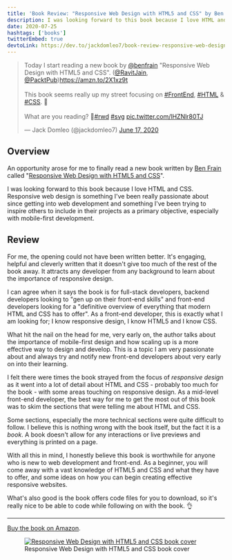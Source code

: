 ```yaml
---
title: 'Book Review: "Responsive Web Design with HTML5 and CSS" by Ben Frain'
description: I was looking forward to this book because I love HTML and CSS. Responsive web design is something I've been really passionate about...
date: 2020-07-25
hashtags: ['books']
twitterEmbed: true
devtoLink: https://dev.to/jackdomleo7/book-review-responsive-web-design-with-html5-and-css-by-ben-frain-oo7
---
```


<blockquote class="twitter-tweet"><p lang="en" dir="ltr">Today I start reading a new book by <a href="https://twitter.com/benfrain?ref_src=twsrc%5Etfw">@benfrain</a> &quot;Responsive Web Design with HTML5 and CSS&quot;. (<a href="https://twitter.com/RavitJain?ref_src=twsrc%5Etfw">@RavitJain</a>, <a href="https://twitter.com/PacktPub?ref_src=twsrc%5Etfw">@PacktPub</a>)<a href="https://amzn.to/2X1xz9t">https://amzn.to/2X1xz9t</a><br><br>This book seems really up my street focusing on <a href="https://twitter.com/hashtag/FrontEnd?src=hash&amp;ref_src=twsrc%5Etfw">#FrontEnd</a>, <a href="https://twitter.com/hashtag/HTML?src=hash&amp;ref_src=twsrc%5Etfw">#HTML</a> &amp; <a href="https://twitter.com/hashtag/CSS?src=hash&amp;ref_src=twsrc%5Etfw">#CSS</a>. 🌟<br><br>What are you reading? 🤔<a href="https://twitter.com/hashtag/rwd?src=hash&amp;ref_src=twsrc%5Etfw">#rwd</a> <a href="https://twitter.com/hashtag/svg?src=hash&amp;ref_src=twsrc%5Etfw">#svg</a> <a href="https://t.co/lHZNlr80TJ">pic.twitter.com/lHZNlr80TJ</a></p>&mdash; Jack Domleo (@jackdomleo7) <a href="https://twitter.com/jackdomleo7/status/1273179565708500995?ref_src=twsrc%5Etfw">June 17, 2020</a></blockquote>

## Overview

An opportunity arose for me to finally read a new book written by [Ben Frain](https://benfrain.com) called "[Responsive Web Design with HTML5 and CSS](https://amzn.to/2X1xz9t)".

I was looking forward to this book because I love HTML and CSS. Responsive web design is something I've been really passionate about since getting into web development and something I've been trying to inspire others to include in their projects as a primary objective, especially with mobile-first development.

## Review

For me, the opening could not have been written better. It's engaging, helpful and cleverly written that it doesn't give too much of the rest of the book away. It attracts any developer from any background to learn about the importance of responsive design.

I can agree when it says the book is for full-stack developers, backend developers looking to "gen up on their front-end skills" and front-end developers looking for a "definitive overview of everything that modern HTML and CSS has to offer". As a front-end developer, this is exactly what I am looking for; I know responsive design, I know HTML5 and I know CSS.

What hit the nail on the head for me, very early on, the author talks about the importance of mobile-first design and how scaling up is a more effective way to design and develop. This is a topic I am very passionate about and always try and notify new front-end developers about very early on into their learning.

I felt there were times the book strayed from the focus of _responsive design_ as it went into a lot of detail about HTML and CSS - probably too much for the book - with some areas touching on responsive design. As a mid-level front-end developer, the best way for me to get the most out of this book was to skim the sections that were telling me about HTML and CSS.

Some sections, especially the more technical sections were quite difficult to follow. I believe this is nothing wrong with the book itself, but the fact it is a _book_. A book doesn't allow for any interactions or live previews and everything is printed on a page.

With all this in mind, I honestly believe this book is worthwhile for anyone who is new to web development and front-end. As a beginner, you will come away with a vast knowledge of HTML5 and CSS and what they have to offer, and some ideas on how you can begin creating effective responsive websites.

What's also good is the book offers code files for you to download, so it's really nice to be able to code while following on with the book. 👌

---

[Buy the book on Amazon](https://amzn.to/2X1xz9t).

<figure>
  <a href="https://amzn.to/2X1xz9t">
    <img src="/blog/book-review-responsive-web-design-with-html5-and-css-by-ben-frain/book-cover.png" alt="Responsive Web Design with HTML5 and CSS book cover">
  </a>
  <figcaption>
    Responsive Web Design with HTML5 and CSS book cover
  <figcaption>
</figure>